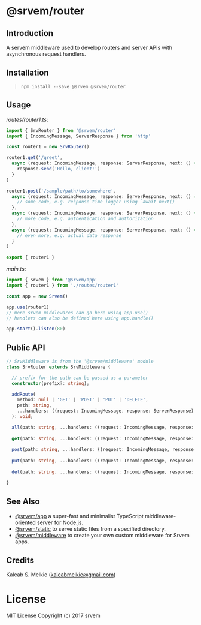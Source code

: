 # @srvem/router
  
## Introduction
A servem middleware used to develop routers and server APIs with asynchronous request handlers.
  
## Installation
> `npm install --save @srvem @srvem/router`
  
## Usage
_routes/router1.ts_:
```typescript
import { SrvRouter } from '@srvem/router'
import { IncomingMessage, ServerResponse } from 'http'

const router1 = new SrvRouter()

router1.get('/greet',
  async (request: IncomingMessage, response: ServerResponse, next: () => Promise<any>): Promise<any> => {
    response.send('Hello, client!')
  }
)

router1.post('/sample/path/to/somewhere',
  async (request: IncomingMessage, response: ServerResponse, next: () => Promise<any>): Promise<any> => {
    // some code, e.g. response time logger using `await next()`
  },
  async (request: IncomingMessage, response: ServerResponse, next: () => Promise<any>): Promise<any> => {
    // more code, e.g. authentication and authorization
  },
  async (request: IncomingMessage, response: ServerResponse, next: () => Promise<any>): Promise<any> => {
    // even more, e.g. actual data response
  }
)

export { router1 }

```

_main.ts_:
```typescript
import { Srvem } from '@srvem/app'
import { router1 } from './routes/router1'

const app = new Srvem()

app.use(router1)
// more srvem middlewares can go here using app.use()
// handlers can also be defined here using app.handle()

app.start().listen(80)

```
  
## Public API
```typescript
// SrvMiddleware is from the '@srvem/middleware' module
class SrvRouter extends SrvMiddleware {

  // prefix for the path can be passed as a parameter
  constructor(prefix?: string);

  addRoute(
    method: null | 'GET' | 'POST' | 'PUT' | 'DELETE',
    path: string,
    ...handlers: ((request: IncomingMessage, response: ServerResponse) => void)[]
  ): void;

  all(path: string, ...handlers: ((request: IncomingMessage, response: ServerResponse) => void)[]): void;
  
  get(path: string, ...handlers: ((request: IncomingMessage, response: ServerResponse) => void)[]): void;
  
  post(path: string, ...handlers: ((request: IncomingMessage, response: ServerResponse) => void)[]): void;
  
  put(path: string, ...handlers: ((request: IncomingMessage, response: ServerResponse) => void)[]): void;
  
  del(path: string, ...handlers: ((request: IncomingMessage, response: ServerResponse) => void)[]): void;

}

```
  
## See Also
- [@srvem/app](https://github.com/srvem/app) a super-fast and minimalist TypeScript middleware-oriented server for Node.js.
- [@srvem/static](https://github.com/srvem/static) to serve static files from a specified directory.
- [@srvem/middleware](https://github.com/srvem/static) to create your own custom middleware for Srvem apps.
  
## Credits
Kaleab S. Melkie (<kaleabmelkie@gmail.com>)
  
# License
MIT License
Copyright (c) 2017 srvem
